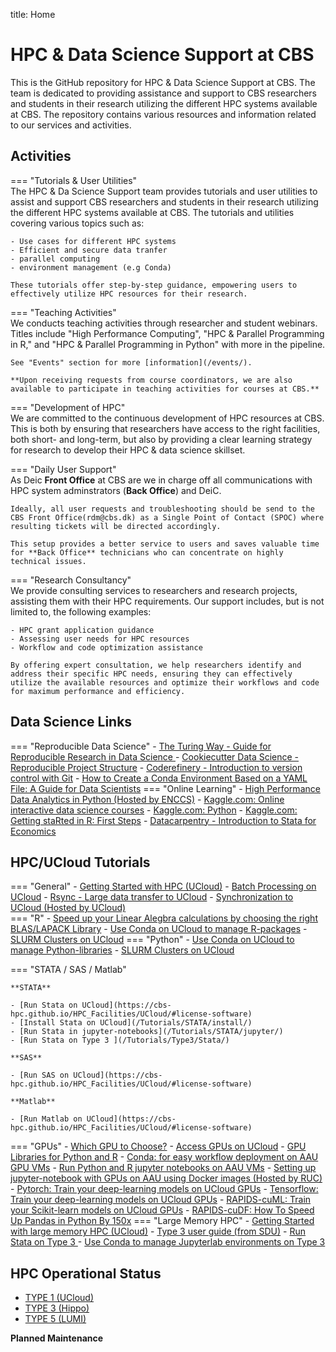 title: Home
# HPC & Data Science Support at CBS

This is the GitHub repository for HPC & Data Science Support at CBS. The team is dedicated to providing assistance and support to CBS researchers and students in their research utilizing the different HPC systems available at CBS. The repository contains various resources and information related to our services and activities.

## Activities 

=== "Tutorials & User Utilities"
    <br />
    The HPC & Da Science Support team provides tutorials and user utilities to assist and support CBS researchers and students in their research utilizing the different HPC systems available at CBS. The tutorials and utilities covering various topics such as:

    - Use cases for different HPC systems
    - Efficient and secure data tranfer
    - parallel computing
    - environment management (e.g Conda)
    
    These tutorials offer step-by-step guidance, empowering users to effectively utilize HPC resources for their research. 

=== "Teaching Activities"
    <br />
    We conducts teaching activities through researcher and student webinars. Titles include "High Performance Computing", "HPC & Parallel Programming in R," and "HPC & Parallel Programming in Python" with more in the pipeline.

    See "Events" section for more [information](/events/).

    **Upon receiving requests from course coordinators, we are also available to participate in teaching activities for courses at CBS.**

=== "Development of HPC"
    <br />
    We are committed to the continuous development of HPC resources at CBS. This is both by ensuring that researchers have access to the right facilities, both short- and long-term, but also by providing a clear learning strategy for research to develop their HPC & data science skillset.

=== "Daily User Support"
    <br />
    As Deic **Front Office** at CBS are we in charge off all communications with HPC system adminstrators (**Back Office**) and DeiC.

    Ideally, all user requests and troubleshooting should be send to the CBS Front Office(rdm@cbs.dk) as a Single Point of Contact (SPOC) where resulting tickets will be directed accordingly. 

    This setup provides a better service to users and saves valuable time for **Back Office** technicians who can concentrate on highly technical issues.

=== "Research Consultancy"
    <br />
    We provide consulting services to researchers and research projects, assisting them with their HPC requirements. Our support includes, but is not limited to, the following examples:

    - HPC grant application guidance
    - Assessing user needs for HPC resources
    - Workflow and code optimization assistance

    By offering expert consultation, we help researchers identify and address their specific HPC needs, ensuring they can effectively utilize the available resources and optimize their workflows and code for maximum performance and efficiency.

## Data Science Links 

=== "Reproducible Data Science"
    - [The Turing Way - Guide for Reproducible Research in Data Science ](https://the-turing-way.netlify.app/reproducible-research/reproducible-research)
    - [Cookiecutter Data Science - Reproducible Project Structure](https://drivendata.github.io/cookiecutter-data-science/#links-to-related-projects-and-references)
    - [Coderefinery - Introduction to version control with Git](https://coderefinery.github.io/git-intro/)
    - [How to Create a Conda Environment Based on a YAML File: A Guide for Data Scientists](https://saturncloud.io/blog/how-to-create-a-conda-environment-based-on-a-yaml-file-a-guide-for-data-scientists/)
=== "Online Learning"
    - [High Performance Data Analytics in Python (Hosted by ENCCS)](https://enccs.github.io/hpda-python/) 
    - [Kaggle.com: Online interactive data science courses](https://www.kaggle.com/learn)
    - [Kaggle.com: Python](https://www.kaggle.com/learn/python)
    - [Kaggle.com: Getting staRted in R: First Steps](https://www.kaggle.com/code/rtatman/getting-started-in-r-first-steps)
    - [Datacarpentry - Introduction to Stata for Economics](https://datacarpentry.org/stata-economics/)


## HPC/UCloud Tutorials

=== "General"
    - [Getting Started with HPC (UCloud)](/HPC_Facilities/UCloud/)
    - [Batch Processing on UCloud](/Tutorial_Docs/BatchMode/)
    - [Rsync - Large data transfer to UCloud](/Tutorials/Sync/Rsync/)
    - [Synchronization to UCloud (Hosted by UCloud)](https://docs.cloud.sdu.dk/guide/synch.html?highlight=syncthing)   
=== "R"
    - [Speed up your Linear Alegbra calculations by choosing the right BLAS/LAPACK Library](/Tutorial_Docs/BLAS/)
    - [Use Conda on UCloud to manage R-packages](/Tutorial_Docs/Conda/)
    - [SLURM Clusters on UCloud](/Tutorials/SLURM/SLURM/)
=== "Python"
    - [Use Conda on UCloud to manage Python-libraries](/Tutorial_Docs/Conda/)
    - [SLURM Clusters on UCloud](/Tutorials/SLURM/SLURM/)

=== "STATA / SAS / Matlab"
    
    **STATA**

    - [Run Stata on UCloud](https://cbs-hpc.github.io/HPC_Facilities/UCloud/#license-software)
    - [Install Stata on UCloud](/Tutorials/STATA/install/)
    - [Run Stata in jupyter-notebooks](/Tutorials/STATA/jupyter/)
    - [Run Stata on Type 3 ](/Tutorials/Type3/Stata/)

    **SAS**

    - [Run SAS on UCloud](https://cbs-hpc.github.io/HPC_Facilities/UCloud/#license-software)
    
    **Matlab**

    - [Run Matlab on UCloud](https://cbs-hpc.github.io/HPC_Facilities/UCloud/#license-software)

=== "GPUs"
    - [Which GPU to Choose?](/HPC_Facilities/MachineType/)
    - [Access GPUs on UCloud](/Tutorial_Docs/VMs/)
    - [GPU Libraries for Python and R](/Tutorials/GPU/gpu_libraries/)
    - [Conda: for easy workflow deployment on AAU GPU VMs](/Tutorials/VMs/condaVM/)
    - [Run Python and R jupyter notebooks on AAU VMs](/Tutorials/VMs/jupyterVM/)
    - [Setting up jupyter-notebook with GPUs on AAU using Docker images (Hosted by RUC)](https://hpc.ruc.dk/blog/uncategorized/setting-up-jupyternotebook-with-gpus-on-aau/)
    - [Pytorch: Train your deep-learning models on UCloud GPUs](/Tutorials/GPU/pytorch_ddp/)
    - [Tensorflow: Train your deep-learning models on UCloud GPUs](/Tutorials/GPU/tf_ddp/)
    - [RAPIDS-cuML: Train your Scikit-learn models on UCloud GPUs](/Tutorials/GPU/rapids_cuml/)
    - [RAPIDS-cuDF: How To Speed Up Pandas in Python By 150x](/Tutorials/GPU/rapids_cudf/)
=== "Large Memory HPC"
    - [Getting Started with large memory HPC (UCloud)](/HPC_Facilities/Hippo/)
    - [Type 3 user guide (from SDU)](https://docs.hpc-type3.sdu.dk/)
    - [Run Stata on Type 3 ](/Tutorials/Type3/Stata/)
    - [Use Conda to manage Jupyterlab environments on Type 3](/Tutorials/Type3/Conda_Jupyter/)


## HPC Operational Status
- [TYPE 1 (UCloud)](https://status.cloud.sdu.dk/)
- [TYPE 3 (Hippo)](https://status.cloud.sdu.dk/)
- [TYPE 5 (LUMI)](https://metrics.hpc.csc.fi/d/-8RWOzyVz/lumi-public-status?orgId=1)

**Planned Maintenance**
